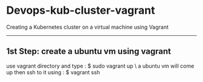 # Devops-kub-cluster-vagrant
Creating a Kubernetes cluster on a virtual machine using Vagrant 
****************************************************************

1st Step: create a ubuntu vm using vagrant
--
use vagrant directory and type :
$ sudo vagrant up \\
a ubuntu vm will come up then ssh to it using :
$ vagrant ssh
